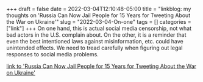 +++draft = falsedate = 2022-03-04T12:10:48-05:00title = "linkblog: my thoughts on 'Russia Can Now Jail People for 15 Years for Tweeting About the War on Ukraine'"slug = "2022-03-04-On-one"tags = []categories = ["link"]+++On one hand, this is actual social media censorship, not what bad actors in the U.S. complain about. On the other, it is a reminder that even the best intentioned laws against misinformation, etc. could have unintended effects. We need to tread carefully when figuring out legal responses to social media problems. [link to 'Russia Can Now Jail People for 15 Years for Tweeting About the War on Ukraine'](https://www.vice.com/en/article/xgdmdn/russian-law-fifteen-years-jail-tweeting-ukraine-war)